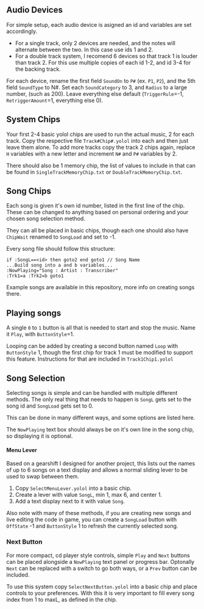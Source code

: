 ## Audio Devices
For simple setup, each audio device is asigned an id and variables are set accordingly.

- For a single track, only 2 devices are needed, and the notes will alternate between the two. In this case use ids 1 and 2.
- For a double track system, I recomend 6 devices so that track 1 is louder than track 2. For this use multiple copies of each id 1-2, and id 3-4 for the backing track.

For each device, rename the first field `SoundOn` to `P#` (ex. `P1`, `P2`), and the 5th field `SoundType` to N#. Set each `SoundCategory` to 3, and `Radius` to a large number, (such as 200). Leave everything else default (`TriggerRule`=-1, `RetriggerAmount`=1, everything else 0).

## System Chips
Your first 2-4 basic yolol chips are used to run the actual music, 2 for each track. Copy the respective file `Track#Chip#.yolol` into each and then just leave them alone. To add more tracks copy the track 2 chips again, replace `H` variables with a new letter and increment `N#` and `P#` variables by 2.

There should also be 1 memory chip, the list of values to include in that can be found in `SingleTrackMemoryChip.txt` or `DoubleTrackMemoryChip.txt`.

## Song Chips
Each song is given it's own id number, listed in the first line of the chip. These can be changed to anything based on personal ordering and your chosen song selection method.

They can all be placed in basic chips, though each one should also have `ChipWait` renamed to `SongLoad` and set to -1.

Every song file should follow this structure:
```
if :SongL==<id> then goto2 end goto1 // Song Name
...Build song into a and b variables...
:NowPlaying="Song : Artist : Transcriber"
:Trk1=a :Trk2=b goto1
```

Example songs are available in this repository, more info on creating songs there.

## Playing songs
A single `0` to `1` button is all that is needed to start and stop the music. Name it `Play`, with `ButtonStyle`=1.

Looping can be added by creating a second button named `Loop` with `ButtonStyle` 1, though the first chip for track 1 must be modified to support this feature. Instructions for that are included in `Track1Chip1.yolol`

## Song Selection
Selecting songs is simple and can be handled with multiple different methods. The only real thing that needs to happen is `SongL` gets set to the song id and `SongLoad` gets set to 0.

This can be done in many different ways, and some options are listed here.

The `NowPlaying` text box should always be on it's own line in the song chip, so displaying it is optional.

#### Menu Lever
Based on a gearshift I designed for another project, this lists out the names of up to 6 songs on a text display and allows a normal sliding lever to be used to swap between them.

1. Copy `SelectMenuLever.yolol` into a basic chip.
2. Create a lever with value `SongL`, min 1, max 6, and center 1.
3. Add a text display next to it with value `Song`.

Also note with many of these methods, if you are creating new songs and live editing the code in game, you can create a `SongLoad` button with `OffState` -1 and `ButtonStyle` 1 to refresh the currently selected song.

### Next Button
For more compact, cd player style controls, simple `Play` and `Next` buttons can be placed alongside a `NowPlaying` text panel or progress bar. Optonally `Next` can be replaced with a switch to go both ways, or a `Prev` button can be included. 

To use this system copy `SelectNextButton.yolol` into a basic chip and place controls to your preferences. With this it is very important to fill every song index from 1 to maxL, as defined in the chip.

